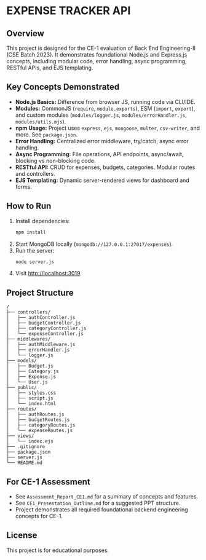 # EXPENSE TRACKER API

## Overview
This project is designed for the CE-1 evaluation of Back End Engineering-II (CSE Batch 2023). It demonstrates foundational Node.js and Express.js concepts, including modular code, error handling, async programming, RESTful APIs, and EJS templating.

## Key Concepts Demonstrated
- **Node.js Basics:** Difference from browser JS, running code via CLI/IDE.
- **Modules:** CommonJS (`require`, `module.exports`), ESM (`import`, `export`), and custom modules (`modules/logger.js`, `modules/errorHandler.js`, `modules/utils.mjs`).
- **npm Usage:** Project uses `express`, `ejs`, `mongoose`, `multer`, `csv-writer`, and more. See `package.json`.
- **Error Handling:** Centralized error middleware, try/catch, async error handling.
- **Async Programming:** File operations, API endpoints, async/await, blocking vs non-blocking code.
- **RESTful API:** CRUD for expenses, budgets, categories. Modular routes and controllers.
- **EJS Templating:** Dynamic server-rendered views for dashboard and forms.

## How to Run
1. Install dependencies:
   ```sh
   npm install
   ```
2. Start MongoDB locally (`mongodb://127.0.0.1:27017/expenses`).
3. Run the server:
   ```sh
   node server.js
   ```
4. Visit [http://localhost:3019](http://localhost:3019).

## Project Structure
```
/
├── controllers/
│   ├── authController.js
│   ├── budgetController.js
│   ├── categoryController.js
│   └── expenseController.js
├── middlewares/
│   ├── authMiddleware.js
│   ├── errorHandler.js
│   └── logger.js
├── models/
│   ├── Budget.js
│   ├── Category.js
│   ├── Expense.js
│   └── User.js
├── public/
│   ├── styles.css
│   ├── script.js
│   └── index.html
├── routes/
│   ├── authRoutes.js
│   ├── budgetRoutes.js
│   ├── categoryRoutes.js
│   └── expenseRoutes.js
├── views/
│   └── index.ejs
├── .gitignore
├── package.json
├── server.js
└── README.md
```

## For CE-1 Assessment
- See `Assessment_Report_CE1.md` for a summary of concepts and features.
- See `CE1_Presentation_Outline.md` for a suggested PPT structure.
- Project demonstrates all required foundational backend engineering concepts for CE-1.

## License
This project is for educational purposes.